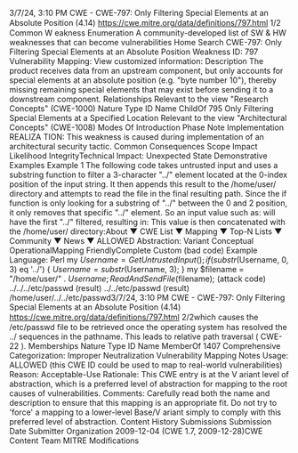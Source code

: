 3/7/24, 3:10 PM CWE - CWE-797: Only Filtering Special Elements at an Absolute Position (4.14)
https://cwe.mitre.org/data/deﬁnitions/797.html 1/2
Common W eakness Enumeration
A community-developed list of SW & HW weaknesses that can become
vulnerabilities
Home Search
CWE-797: Only Filtering Special Elements at an Absolute Position
Weakness ID: 797
Vulnerability Mapping: 
View customized information:
 Description
The product receives data from an upstream component, but only accounts for special elements at an absolute position (e.g. "byte
number 10"), thereby missing remaining special elements that may exist before sending it to a downstream component.
 Relationships
 Relevant to the view "Research Concepts" (CWE-1000)
Nature Type ID Name
ChildOf 795 Only Filtering Special Elements at a Specified Location
 Relevant to the view "Architectural Concepts" (CWE-1008)
 Modes Of Introduction
Phase Note
Implementation REALIZA TION: This weakness is caused during implementation of an architectural security tactic.
 Common Consequences
Scope Impact Likelihood
IntegrityTechnical Impact: Unexpected State
 Demonstrative Examples
Example 1
The following code takes untrusted input and uses a substring function to filter a 3-character "../" element located at the 0-index
position of the input string. It then appends this result to the /home/user/ directory and attempts to read the file in the final resulting
path.
Since the if function is only looking for a substring of "../" between the 0 and 2 position, it only removes that specific "../" element. So
an input value such as:
will have the first "../" filtered, resulting in:
This value is then concatenated with the /home/user/ directory:About ▼ CWE List ▼ Mapping ▼ Top-N Lists ▼ Community ▼ News ▼
ALLOWED
Abstraction: Variant
Conceptual OperationalMapping
FriendlyComplete Custom
(bad code) Example Language: Perl 
my $Username = GetUntrustedInput();
if (substr($Username, 0, 3) eq '../') {
$Username = substr($Username, 3);
}
my $filename = "/home/user/" . $Username;
ReadAndSendFile($filename);
(attack code) 
../../../etc/passwd
(result) 
../../etc/passwd
(result) 
/home/user/../../etc/passwd3/7/24, 3:10 PM CWE - CWE-797: Only Filtering Special Elements at an Absolute Position (4.14)
https://cwe.mitre.org/data/deﬁnitions/797.html 2/2which causes the /etc/passwd file to be retrieved once the operating system has resolved the ../ sequences in the pathname. This
leads to relative path traversal ( CWE-22 ).
 Memberships
Nature Type ID Name
MemberOf 1407 Comprehensive Categorization: Improper Neutralization
 Vulnerability Mapping Notes
Usage: ALLOWED (this CWE ID could be used to map to real-world vulnerabilities)
Reason: Acceptable-Use
Rationale:
This CWE entry is at the V ariant level of abstraction, which is a preferred level of abstraction for mapping to the root causes of
vulnerabilities.
Comments:
Carefully read both the name and description to ensure that this mapping is an appropriate fit. Do not try to 'force' a mapping to a
lower-level Base/V ariant simply to comply with this preferred level of abstraction.
 Content History
 Submissions
Submission Date Submitter Organization
2009-12-04
(CWE 1.7, 2009-12-28)CWE Content Team MITRE
 Modifications

